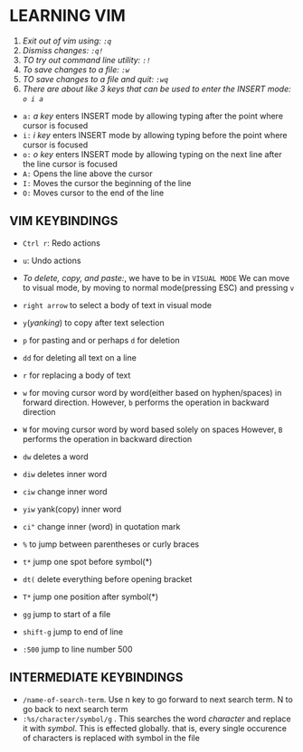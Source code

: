 # LEARNING VIM

1. _Exit out of vim using:_ _`:q`_
2. _Dismiss changes:_ _`:q!`_
3. _TO try out command line utility:_ _`:!`_
4. _To save changes to a file:_ _`:w`_
5. _TO save changes to a file and quit:_ _`:wq`_
6. _There are about like 3 keys that can be used to enter the INSERT mode:_ _`o i a`_

- `a:` _a key_ enters INSERT mode by allowing typing after the point where cursor is focused
- `i:` _i key_ enters INSERT mode by allowing typing before the point where cursor is focused
- `o:` _o key_ enters INSERT mode by allowing typing on the next line after the line cursor is focused
- `A:` Opens the line above the cursor
- `I:` Moves the cursor the beginning of the line
- `O:` Moves cursor to the end of the line

## VIM KEYBINDINGS

- `Ctrl r`: Redo actions
- `u`: Undo actions

- _To delete, copy, and paste:_, we have to be in `VISUAL MODE`
  We can move to visual mode, by moving to normal mode(pressing ESC) and pressing `v`

- `right arrow` to select a body of text in visual mode
- `y`(_yanking_) to copy after text selection
- `p` for pasting and or perhaps `d` for deletion
- `dd` for deleting all text on a line
- `r` for replacing a body of text
- `w` for moving cursor word by word(either based on hyphen/spaces) in forward direction.
  However, `b` performs the operation in backward direction
- `W` for moving cursor word by word based solely on spaces
  However, `B` performs the operation in backward direction
- `dw` deletes a word
- `diw` deletes inner word
- `ciw` change inner word
- `yiw` yank(copy) inner word
- `ci"` change inner (word) in quotation mark
- `%` to jump between parentheses or curly braces
- `t*` jump one spot before symbol(\*)
- `dt(` delete everything before opening bracket
- `T*` jump one position after symbol(\*)
- `gg` jump to start of a file
- `shift-g` jump to end of line
- `:500` jump to line number 500

## INTERMEDIATE KEYBINDINGS

- `/name-of-search-term`. Use n key to go forward to next search term. N to go back to next search term
- `:%s/character/symbol/g` . This searches the word _character_ and replace it with _symbol_.
  This is effected globally. that is, every single occurence of characters is replaced with symbol in the file
